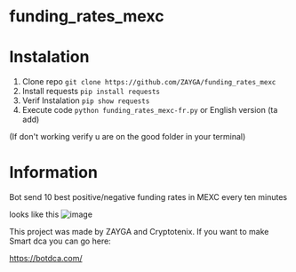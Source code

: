 # funding_rates_mexc


# Instalation 
1. Clone repo 
```git clone https://github.com/ZAYGA/funding_rates_mexc```
2. Install requests
```pip install requests```
3. Verif Instalation 
```pip show requests```
4. Execute code
```python funding_rates_mexc-fr.py``` or English version (ta add)

(If don't working verify u are on the good folder in your terminal)

# Information 
Bot send 10 best positive/negative funding rates in MEXC every ten minutes

looks like this ![image](https://github.com/user-attachments/assets/cabb632f-8767-4d61-b843-743cf4a89e95)


This project was made by ZAYGA and Cryptotenix. If you want to make Smart dca you can go here:

https://botdca.com/

